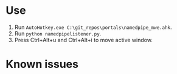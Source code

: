 # Use
1) Run `AutoHotkey.exe C:\git_repos\portals\namedpipe_mwe.ahk`.
2) Run `python namedpipelistener.py`.
3) Press Ctrl+Alt+u and Ctrl+Alt+i to move active window.

# Known issues
